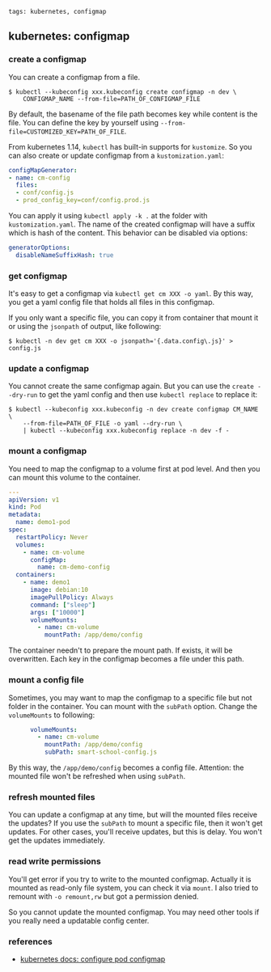 ```metadata
tags: kubernetes, configmap
```

## kubernetes: configmap

### create a configmap
You can create a configmap from a file.

    $ kubectl --kubeconfig xxx.kubeconfig create configmap -n dev \
        CONFIGMAP_NAME --from-file=PATH_OF_CONFIGMAP_FILE

By default, the basename of the file path becomes key while content is the file.
You can define the key by yourself using `--from-file=CUSTOMIZED_KEY=PATH_OF_FILE`.

From kubernetes 1.14, `kubectl` has built-in supports for `kustomize`. So you can also
 create or update configmap from a `kustomization.yaml`:

```yaml
configMapGenerator:
- name: cm-config
  files:
  - conf/config.js
  - prod_config_key=conf/config.prod.js
```

You can apply it using `kubectl apply -k .` at the folder with `kustomization.yaml`.
The name of the created configmap will have a suffix which is hash of the content.
This behavior can be disabled via options:

```yaml
generatorOptions:
  disableNameSuffixHash: true
```

### get configmap
It's easy to get a configmap via `kubectl get cm XXX -o yaml`. By this way, you get
 a yaml config file that holds all files in this configmap.

If you only want a specific file, you can copy it from container that mount it or
 using the `jsonpath` of output, like following:

    $ kubectl -n dev get cm XXX -o jsonpath='{.data.config\.js}' > config.js

### update a configmap
You cannot create the same configmap again. But you can use the `create --dry-run` to
 get the yaml config and then use `kubectl replace` to replace it:

    $ kubectl --kubeconfig xxx.kubeconfig -n dev create configmap CM_NAME \
        --from-file=PATH_OF_FILE -o yaml --dry-run \
        | kubectl --kubeconfig xxx.kubeconfig replace -n dev -f -

### mount a configmap
You need to map the configmap to a volume first at pod level. And then you can mount
 this volume to the container.

```yaml
---
apiVersion: v1
kind: Pod
metadata:
  name: demo1-pod
spec:
  restartPolicy: Never
  volumes:
    - name: cm-volume
      configMap:
        name: cm-demo-config
  containers:
    - name: demo1
      image: debian:10
      imagePullPolicy: Always
      command: ["sleep"]
      args: ["10000"]
      volumeMounts:
        - name: cm-volume
          mountPath: /app/demo/config
```

The container needn't to prepare the mount path. If exists, it will be overwritten.
 Each key in the configmap becomes a file under this path.

### mount a config file
Sometimes, you may want to map the configmap to a specific file but not folder in the
 container. You can mount with the `subPath` option. Change the `volumeMounts` to following:

```yaml
      volumeMounts:
        - name: cm-volume
          mountPath: /app/demo/config
          subPath: smart-school-config.js
```

By this way, the `/app/demo/config` becomes a config file.
Attention: the mounted file won't be refreshed when using `subPath`.

### refresh mounted files
You can update a configmap at any time, but will the mounted files receive the updates?
 If you use the `subPath` to mount a specific file, then it won't get updates. For other
 cases, you'll receive updates, but this is delay. You won't get the updates immediately.

### read write permissions
You'll get error if you try to write to the mounted configmap. Actually it is mounted
 as read-only file system, you can check it via `mount`. I also tried to remount with
 `-o remount,rw` but got a permission denied.

So you cannot update the mounted configmap. You may need other tools if you really need
 a updatable config center.

### references
- [kubernetes docs: configure pod configmap](https://kubernetes.io/docs/tasks/configure-pod-container/configure-pod-configmap/)

